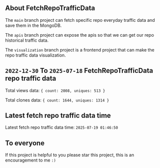 ## About FetchRepoTrafficData

The `main` branch project can fetch specific repo everyday traffic data and save them in the MongoDB.

The `apis` branch project can expose the apis so that we can get our repo historical traffic data.

The `visualization` branch project is a frontend project that can make the repo traffic data visualization.

## `2022-12-30` To `2025-07-18` FetchRepoTrafficData repo traffic data

Total views data: `{ count: 2008, uniques: 513 }`

Total clones data: `{ count: 1644, uniques: 1314 }`

## Latest fetch repo traffic data time

Latest fetch repo traffic data time: `2025-07-19 01:46:50`

## To everyone

If this project is helpful to you please star this project, this is an encouragement to me `:)`



